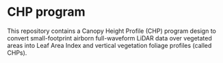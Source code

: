 # CHP program
This repository contains a Canopy Height Profile (CHP) program design to convert small-footprint airborn full-waveform LiDAR data over vegetated areas into Leaf Area Index and vertical vegetation foliage profiles (called CHPs). 
